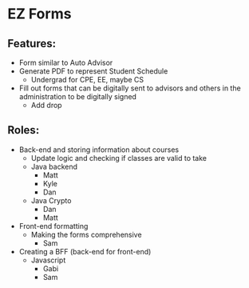 # EZ Forms

## Features:
  - Form similar to Auto Advisor
  - Generate PDF to represent Student Schedule
     - Undergrad for CPE, EE, maybe CS
  - Fill out forms that can be digitally sent to advisors and others in the administration to be digitally signed
    - Add drop

## Roles:
  - Back-end and storing information about courses
    - Update logic and checking if classes are valid to take
    - Java backend
      - Matt
      - Kyle
      - Dan
    - Java Crypto
      - Dan
      - Matt
 - Front-end formatting
    - Making the forms comprehensive
      - Sam
 - Creating a BFF (back-end for front-end)
    - Javascript
      - Gabi
      - Sam

